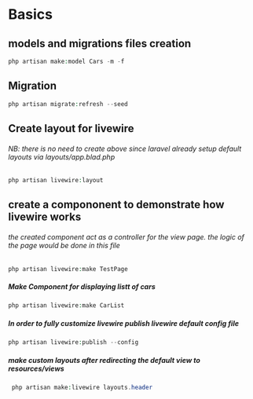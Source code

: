# Basics

## models and migrations files creation
```php
php artisan make:model Cars -m -f
```

## Migration
```php
php artisan migrate:refresh --seed
```

## Create layout for livewire

###### NB: there is no need to create above since laravel already setup default layouts via layouts/app.blad.php
```php
php artisan livewire:layout
```

## create a compononent to demonstrate how livewire works

###### the created component act as a controller for the view page. the logic of the page would be done in this file

```php
php artisan livewire:make TestPage
```
##### Make Component for displaying listt of cars

```php
php artisan livewire:make CarList
```
##### In order to fully customize livewire publish livewire default config file
```php
php artisan livewire:publish --config
```

##### make custom layouts after redirecting the default view to resources/views

```php
 php artisan make:livewire layouts.header
```
